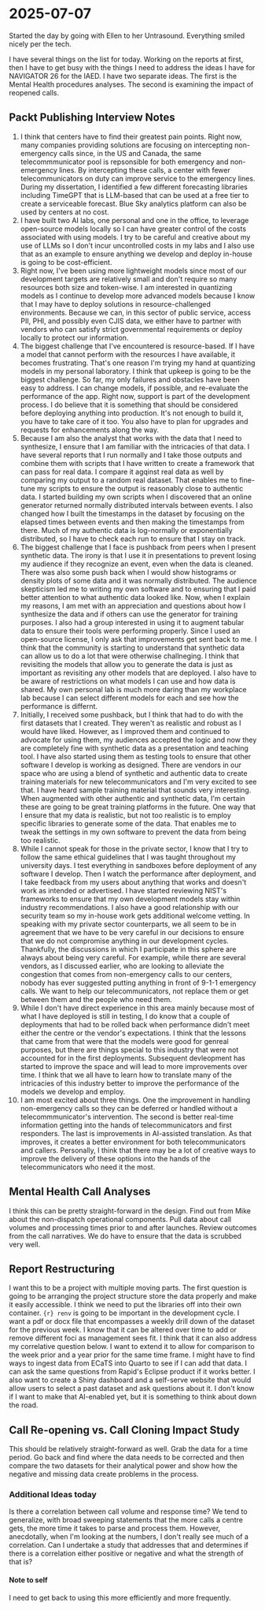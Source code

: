 # 2025-07-07

Started the day by going with Ellen to her Untrasound. Everything smiled nicely per the tech.

I have several things on the list for today. Working on the reports at first, then I have to get busy with the things I need to address the ideas I have for NAVIGATOR 26 for the IAED. I have two separate ideas. The first is the Mental Health procedures analyses. The second is examining the impact of reopened calls.

## Packt Publishing Interview Notes

1. I think that centers have to find their greatest pain points. Right now, many companies providing solutions are focusing on intercepting non-emergency calls since, in the US and Canada, the same telecommmunicator pool is repsonsible for both emergency and non-emergency lines. By intercepting these calls, a center with fewer telecommunicators on duty can improve service to the emergency lines. During my dissertation, I identified a few different forecasting libraries including TimeGPT that is LLM-based that can be used at a free tier to create a serviceable forecast. Blue Sky analytics platform can also be used by centers at no cost.
2. I have built two AI labs, one personal and one in the office, to leverage open-source models locally so I can have greater control of the costs associated with using models. I try to be careful and creative about my use of LLMs so I don't incur uncontrolled costs in my labs and I also use that as an example to ensure anything we develop and deploy in-house is going to be cost-efficient.
3. Right now, I've been using more lightweight models since most of our development targets are relatively small and don't require so many resources both size and token-wise. I am interested in quantizing models as I continue to develop more advanced models because I know that I may have to deploy solutions in resource-challenged environments. Because we can, in this sector of public service, access PII, PHI, and possibly even CJIS data, we either have to partner with vendors who can satisfy strict governmental requirements or deploy locally to protect our information.
4. The biggest challenge that I've encountered is resource-based. If I have a model that cannot perform with the resources I have available, it becomes frustrating. That's one reason I'm trying my hand at quantizing models in my personal laboratory. I think that upkeep is going to be the biggest challenge. So far, my only failures and obstacles have been easy to address. I can change models, if possible, and re-evaluate the performance of the app. Right now, support is part of the development process. I do believe that it is something that should be considered before deploying anything into production. It's not enough to build it, you have to take care of it too. You also have to plan for upgrades and requests for enhancements along the way.
5. Because I am also the analyst that works with the data that I need to synthesize, I ensure that I am familiar with the intricacies of that data. I have several reports that I run normally and I take those outputs and combine them with scripts that I have written to create a framework that can pass for real data. I compare it agqinst real data as well by comparing my output to a random real dataset. That enables me to fine-tune my scripts to ensure the output is reasonably close to authentic data. I started building my own scripts when I discovered that an online generator returned normally distributed intervals between events. I also changed how I built the timestamps in the dataset by focusing on the elapsed times between events and then making the timestamps from there. Much of my authentic data is log-normally or exponentially distributed, so I have to check each run to ensure that I stay on track.
6. The biggest challenge that I face is pushback from peers when I present synthetic data. The irony is that I use it in presentations to prevent losing my audience if they recognize an event, even when the data is cleaned. There was also some push back when I would show histograms or density plots of some data and it was normally distributed. The audience skepticism led me to writing my own software and to ensuring that I paid better attention to what authentic data looked like. Now, when I explain my reasons, I am met with an appreciation and questions about how I synthesize the data and if others can use the generator for training purposes. I also had a group interested in using it to augment tabular data to ensure their tools were performing properly. Since I used an open-source license, I only ask that improvements get sent back to me. I think that the community is starting to understand that synthetic data can allow us to do a lot that were otherwise challneging. I think that revisiting the models that allow you to generate the data is just as important as revisiting any other models that are deployed. I also have to be aware of restrictions on what models I can use and how data is shared. My own personal lab is much more daring than my workplace lab because I can select different models for each and see how the performance is differnt.
7. Initially, I received some pushback, but I think that had to do with the first datasets that I created. They weren't as realistic and robust as I would have liked. However, as I improved them and continued to advocate for using them, my audiences accepted the logic and now they are completely fine with synthetic data as a presentation and teaching tool. I have also started using them as testing tools to ensure that other software I develop is working as designed. There are vendors in our space who are using a blend of synthetic and authentic data to create training materials for new telecommunicators and I'm very excited to see that. I have heard sample training material that sounds very interesting. When augmented with other authentic and synthetic data, I'm certain these are going to be great training platforms in the future. One way that I ensure that my data is realistic, but not too realistic is to employ specific libraries to generate some of the data. That enables me to tweak the settings in my own software to prevent the data from being too realistic.
8. While I cannot speak for those in the private sector, I know that I try to follow the same ethical guidelines that I was taught throughout my university days. I test everything in sandboxes before deployment of any software I develop. Then I watch the performance after deployment, and I take feedback from my users about anything that works and doesn't work as intended or advertised. I have started reviewing NIST's frameworks to ensure that my own development models stay within industry recommendations. I also have a good relationship with our security team so my in-house work gets additional welcome vetting. In speaking with my private sector counterparts, we all seem to be in agreement that we have to be very careful in our decisions to ensure that we do not compromise anything in our development cycles. Thankfully, the discussions in which I participate in this sphere are always about being very careful. For example, while there are several vendors, as I discussed earlier, who are looking to alleviate the congestion that comes from non-emergency calls to our centers, nobody has ever suggested putting anything in front of 9-1-1 emergency calls. We want to help our telecommunicators, not replace them or get between them and the people who need them.
9. While I don't have direct experience in this area mainly because most of what I have deployed is still in testing, I do know that a couple of deployments that had to be rolled back when performance didn't meet either the centre or the vendor's expectations. I think that the lessons that came from that were that the models were good for genreal purposes, but there are things special to this industry that were not accounted for in the first deployments. Subsequent devleopment has started to improve the space and will lead to more improvements over time. I think that we all have to learn how to translate many of the intricacies of this industry better to improve the performance of the models we develop and employ.
10. I am most excited about three things. One the improvement in handling non-emergency calls so they can be deferred or handled without a telecommmunicator's intervention. The second is better real-time information getting into the hands of telecommunicators and first responders. The last is improvements in AI-assisted translation. As that improves, it creates a better environment for both telecommunicators and callers. Personally, I think that there may be a lot of creative ways to improve the delivery of these options into the hands of the telecommunicators who need it the most.

## Mental Health Call Analyses

I think this can be pretty straight-forward in the design. Find out from Mike about the non-dispatch operational components. Pull data about call volumes and processing times prior to and after launches. Review outcomes from the call narratives. We do have to ensure that the data is scrubbed very well.

## Report Restructuring

I want this to be a project with multiple moving parts. The first question is going to be arranging the project structure store the data properly and make it easily accessible. I think we need to put the libraries off into their own container. `{r} renv` is going to be important in the development cycle. I want a pdf or docx file that encompasses a weekly drill down of the dataset for the previous week. I know that it can be altered over time to add or remove different foci as management sees fit. I think that it can also address my correlative question below. I want to extend it to allow for comparison to the week prior and a year prior for the same time frame. I might have to find ways to ingest data from ECaTS into Quarto to see if I can add that data. I can ask the same questions from Rapid's Eclipse product if it works better. I also want to create a Shiny dashboard and a self-serve website that would allow users to select a past dataset and ask questions about it.  I don't know if I want to make that AI-enabled yet, but it is something to think about down the road. 

## Call Re-opening vs. Call Cloning Impact Study

This should be relatively straight-forward as well. Grab the data for a time period. Go back and find where the data needs to be corrected and then compare the two datasets for their analytical power and show how the negative and missing data create problems in the process.

### Additional Ideas today

Is there a correlation between call volume and response time? We tend to generalize, with broad sweeping statements that the more calls a centre gets, the more time it takes to parse and process them. However, anecdotally, when I'm looking at the numbers, I don't really see much of a correlation. Can I undertake a study that addresses that and determines if there is a correlation either positive or negative and what the strength of that is?

#### Note to self

I need to get back to using this more efficiently and more frequently.
